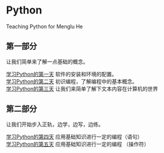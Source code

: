 # Python
Teaching Python for Menglu He

## 第一部分

让我们简单来了解一点基础的概念。

[学习Python的第一天](Tutorial/Guide01.md) 软件的安装和环境的配置。  
[学习Python的第二天](Tutorial/Guide02.md) 初识编程，了解编程中的基本概念。  
[学习Python的第三天](Tutorial/Guide03.md) 让我们来简单了解下文本内容在计算机的世界

## 第二部分

让我们开始步入正轨，边学，边写，边练。

[学习Python的第四天](Tutorial/Guide04.md) 应用基础知识进行一定的编程（语句）  
[学习Python的第五天](Tutorial/Guide05.md) 应用基础知识进行一定的编程  （操作符）  

